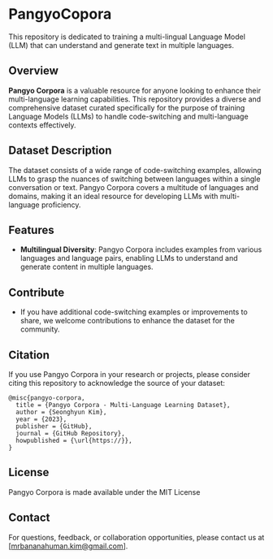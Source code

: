# PangyoCopora

This repository is dedicated to training a multi-lingual Language Model (LLM) that can understand and generate text in multiple languages.

## Overview

**Pangyo Corpora** is a valuable resource for anyone looking to enhance their multi-language learning capabilities. This repository provides a diverse and comprehensive dataset curated specifically for the purpose of training Language Models (LLMs) to handle code-switching and multi-language contexts effectively.

## Dataset Description

The dataset consists of a wide range of code-switching examples, allowing LLMs to grasp the nuances of switching between languages within a single conversation or text. Pangyo Corpora covers a multitude of languages and domains, making it an ideal resource for developing LLMs with multi-language proficiency.

## Features

- **Multilingual Diversity**: Pangyo Corpora includes examples from various languages and language pairs, enabling LLMs to understand and generate content in multiple languages.

## Contribute

- If you have additional code-switching examples or improvements to share, we welcome contributions to enhance the dataset for the community.

## Citation

If you use Pangyo Corpora in your research or projects, please consider citing this repository to acknowledge the source of your dataset:

```
@misc{pangyo-corpora,
  title = {Pangyo Corpora - Multi-Language Learning Dataset},
  author = {Seonghyun Kim},
  year = {2023},
  publisher = {GitHub},
  journal = {GitHub Repository},
  howpublished = {\url{https://}},
}
```

## License

Pangyo Corpora is made available under the MIT License

## Contact

For questions, feedback, or collaboration opportunities, please contact us at [mrbananahuman.kim@gmail.com].
